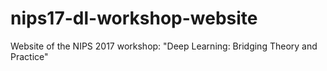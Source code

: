 # nips17-dl-workshop-website
Website of the NIPS 2017 workshop: "Deep Learning: Bridging Theory and Practice"
